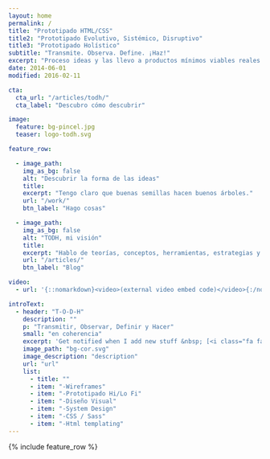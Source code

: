 ```yaml
---
layout: home
permalink: /
title: "Prototipado HTML/CSS"
title2: "Prototipado Evolutivo, Sistémico, Disruptivo"
title3: "Prototipado Holístico"
subtitle: "Transmite. Observa. Define. ¡Haz!"
excerpt: "Proceso ideas y las llevo a productos mínimos viables reales que evolucionan."
date: 2014-06-01
modified: 2016-02-11

cta:
  cta_url: "/articles/todh/"
  cta_label: "Descubro cómo descubrir"

image:
  feature: bg-pincel.jpg
  teaser: logo-todh.svg

feature_row:

  - image_path:
    img_as_bg: false
    alt: "Descubrir la forma de las ideas"
    title:
    excerpt: "Tengo claro que buenas semillas hacen buenos árboles."
    url: "/work/"
    btn_label: "Hago cosas"

  - image_path:
    img_as_bg: false
    alt: "TODH, mi visión"
    title:
    excerpt: "Hablo de teorías, conceptos, herramientas, estrategias y maneras de pensar la realidad"
    url: "/articles/"
    btn_label: "Blog"

video:
  - url: '{::nomarkdown}<video>(external video embed code)</video>{:/nomarkdown}'

introText:
  - header: "T-O-D-H"
    description: ""
    p: "Transmitir, Observar, Definir y Hacer"
    small: "en coherencia"
    excerpt: 'Get notified when I add new stuff &nbsp; [<i class="fa fa-twitter"></i> @t0tinspire](https://twitter.com/t0tinspire){: .btn .btn--twitter}'
    image_path: "bg-cor.svg"
    image_description: "description"
    url: "url"
    list:
      - title: ""
      - item: "-Wireframes"
      - item: "-Prototipado Hi/Lo Fi"
      - item: "-Diseño Visual"
      - item: "-System Design"
      - item: "-CSS / Sass"
      - item: "-Html templating"
---
```



{% include feature_row %}
